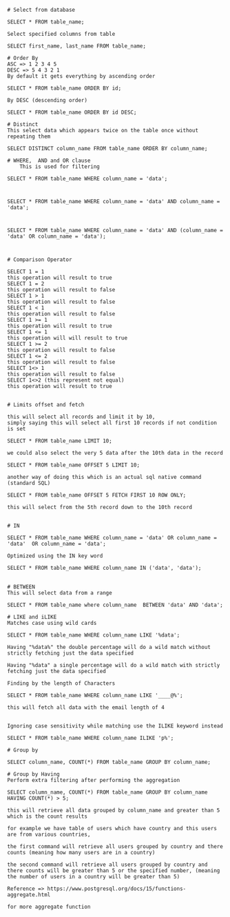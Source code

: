 

    # Select from database
```SELECT * FROM table_name;```

    Select specified columns from table
```SELECT first_name, last_name FROM table_name;```

    # Order By
    ASC => 1 2 3 4 5
    DESC => 5 4 3 2 1
    By default it gets everything by ascending order
```SELECT * FROM table_name ORDER BY id;``` 

    By DESC (descending order)
```SELECT * FROM table_name ORDER BY id DESC;```

    # Distinct
    This select data which appears twice on the table once without repeating them
```SELECT DISTINCT column_name FROM table_name ORDER BY column_name;```

    # WHERE,  AND and OR clause
        This is used for filtering
```SELECT * FROM table_name WHERE column_name = 'data';```
##
#
```SELECT * FROM table_name WHERE column_name = 'data' AND column_name = 'data';```
#
```SELECT * FROM table_name WHERE column_name = 'data' AND (column_name = 'data' OR column_name = 'data');```
#

    # Comparison Operator

    SELECT 1 = 1 
    this operation will result to true
    SELECT 1 = 2 
    this operation will result to false
    SELECT 1 > 1
    this operation will result to false
    SELECT 1 < 1
    this operation will result to false
    SELECT 1 >= 1
    this operation will result to true
    SELECT 1 <= 1
    this operation will will result to true
    SELECT 1 >= 2
    this operation will result to false
    SELECT 1 <= 2
    this operation will result to false
    SELECT 1<> 1 
    this operation will result to false
    SELECT 1<>2 (this represent not equal)
    this operation will result to true

##
    # Limits offset and fetch

    this will select all records and limit it by 10, 
    simply saying this will select all first 10 records if not condition is set
```SELECT * FROM table_name LIMIT 10;```
    
    we could also select the very 5 data after the 10th data in the record
```SELECT * FROM table_name OFFSET 5 LIMIT 10;```

    another way of doing this which is an actual sql native command (standard SQL)
```SELECT * FROM table_name OFFSET 5 FETCH FIRST 10 ROW ONLY;```

    this will select from the 5th record down to the 10th record
##
    # IN

```SELECT * FROM table_name WHERE column_name = 'data' OR column_name = 'data'  OR column_name = 'data';```
    
    Optimized using the IN key word
```SELECT * FROM table_name WHERE column_name IN ('data', 'data');```

##
    # BETWEEN
    This will select data from a range
```SELECT * FROM table_name where column_name  BETWEEN 'data' AND 'data';```

    # LIKE and iLIKE
    Matches case using wild cards

```SELECT * FROM table_name WHERE column_name LIKE '%data';```

    Having "%data%" the double percentage will do a wild match without strictly fetching just the data specified 

    Having "%data" a single percentage will do a wild match with strictly fetching just the data specified

    Finding by the length of Characters
```SELECT * FROM table_name WHERE column_name LIKE '____@%';```
    
    this will fetch all data with the email length of 4 
##
    Ignoring case sensitivity while matching use the ILIKE keyword instead
```SELECT * FROM table_name WHERE column_name ILIKE 'p%';```

    # Group by

```SELECT column_name, COUNT(*) FROM table_name GROUP BY column_name;```

    # Group by Having
    Perform extra filtering after performing the aggregation

```SELECT column_name, COUNT(*) FROM table_name GROUP BY column_name HAVING COUNT(*) > 5;```

    this will retrieve all data grouped by column_name and greater than 5  which is the count results 

    for example we have table of users which have country and this users are from various countries,

    the first command will retrieve all users grouped by country and there counts (meaning how many users are in a country) 

    the second command will retrieve all users grouped by country and there counts will be greater than 5 or the specified number, (meaning the number of users in a country will be greater than 5)

    Reference => https://www.postgresql.org/docs/15/functions-aggregate.html

    for more aggregate function